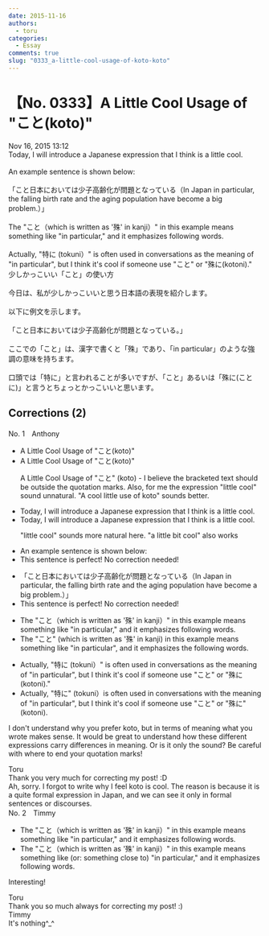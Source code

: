 ```yaml
---
date: 2015-11-16
authors:
  - toru
categories:
  - Essay
comments: true
slug: "0333_a-little-cool-usage-of-koto-koto"
---
```


# 【No. 0333】A Little Cool Usage of "こと(koto)"
<div class="date">Nov 16, 2015 13:12</div>
<div id="post"><div id="body_show_ori">
Today, I will introduce a Japanese expression that I think is a little cool.<br/><br/>An example sentence is shown below:<br/><br/>「こと日本においては少子高齢化が問題となっている（In Japan in particular, the falling birth rate and the aging population have become a big problem.）」<br/><br/>The "こと（which is written as '殊' in kanji）" in this example means something like "in particular," and it emphasizes following words.<br/><br/>Actually, "特に (tokuni）" is often used in conversations as the meaning of "in particular", but I think it's cool if someone use "こと" or "殊に(kotoni)."
</div></div>

<!-- more -->

<div id="post_ja"><div id="body_show_mo">
少しかっこいい「こと」の使い方<br/><br/>今日は、私が少しかっこいいと思う日本語の表現を紹介します。<br/><br/>以下に例文を示します。<br/><br/>「こと日本においては少子高齢化が問題となっている。」<br/><br/>ここでの「こと」は、漢字で書くと「殊」であり、「in particular」のような強調の意味を持ちます。<br/><br/>口頭では「特に」と言われることが多いですが、「こと」あるいは「殊に(ことに)」と言うとちょっとかっこいいと思います。
</div></div>

## Corrections (2)
<div id="block"><div class="first_name"> No. 1　<span class="just_name">Anthony</span></div><div id="block2">
<ul class="correction_field">
<li class="incorrect">A Little Cool Usage of "こと(koto)"</li>
<li class="corrected correct">
A Little Cool Usage of "こと(koto)"
<p class="correction_comment">A Little Cool Usage of "こと" (koto) - I believe the bracketed text should be outside the quotation marks. Also, for me the expression "little cool" sound unnatural. "A cool little use of koto" sounds better.</p>
</li>
</ul>
<ul class="correction_field">
<li class="incorrect">Today, I will introduce a Japanese expression that I think is a little cool.</li>
<li class="corrected correct">
Today, I will introduce a Japanese expression that I think is a little cool.
<p class="correction_comment">"little cool" sounds more natural here. "a little bit cool" also works</p>
</li>
</ul>
<ul class="correction_field">
<li class="incorrect">An example sentence is shown below:</li>
<li class="corrected perfect">This sentence is perfect! No correction needed!</li>
</ul>
<ul class="correction_field">
<li class="incorrect">「こと日本においては少子高齢化が問題となっている（In Japan in particular, the falling birth rate and the aging population have become a big problem.）」</li>
<li class="corrected perfect">This sentence is perfect! No correction needed!</li>
</ul>
<ul class="correction_field">
<li class="incorrect">The "こと（which is written as '殊' in kanji）" in this example means something like "in particular," and it emphasizes following words.</li>
<li class="corrected correct">
The "こと" (which is written as '殊' in kanji) in this example means something like "in particular", and it emphasizes <span class="f_bold">the </span>following words.
</li>
</ul>
<ul class="correction_field">
<li class="incorrect">Actually, "特に (tokuni）" is often used in conversations as the meaning of "in particular", but I think it's cool if someone use "こと" or "殊に(kotoni)."</li>
<li class="corrected correct">
Actually, "特に" (tokuni）is often used in conversations with the meaning of "in particular", but I think it's cool if someone use "こと" or "殊に" (kotoni).
</li>
</ul>
<p class="comment_small">
 I don't understand why you prefer koto, but in terms of meaning what you wrote makes sense. It would be great to understand how these different expressions carry differences in meaning. Or is it only the sound? Be careful with where to end your quotation marks!
</p>

</div><div class="name"><span class="just_name">Toru</span><br>
Thank you very much for correcting my post! :D<br/>Ah, sorry. I forgot to write why I feel koto is cool. The reason is because it is a quite formal expression in Japan, and we can see it only in formal sentences or discourses.
</div>
</div>
<div id="block"><div class="first_name"> No. 2　<span class="just_name">Timmy</span></div><div id="block2">
<ul class="correction_field">
<li class="incorrect">The "こと（which is written as '殊' in kanji）" in this example means something like "in particular," and it emphasizes following words.</li>
<li class="corrected correct">
The "こと（which is written as '殊' in kanji）" in this example means something like (or: <span class="f_blue">something close to</span>) "in particular," and it emphasizes following words.
</li>
</ul>
<p class="comment_small">
 Interesting!
</p>

</div><div class="name"><span class="just_name">Toru</span><br>
Thank you so much always for correcting my post! :)
</div>
<div class="name"><span class="just_name">Timmy</span><br>
It's nothing^_^
</div>
</div>
